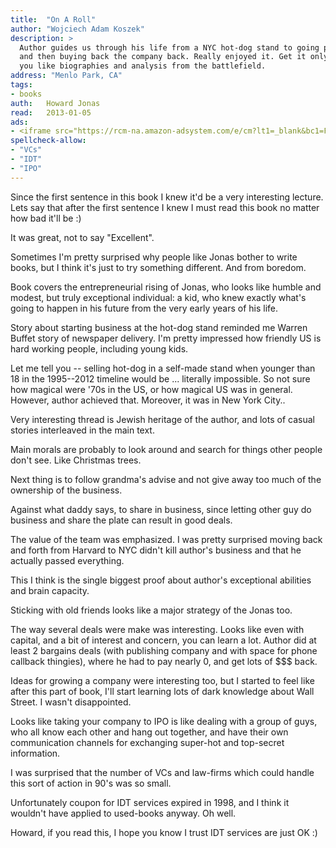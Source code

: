 ```yaml
---
title:	"On A Roll"
author: "Wojciech Adam Koszek"
description: >
  Author guides us through his life from a NYC hot-dog stand to going public
  and then buying back the company back. Really enjoyed it. Get it only if
  you like biographies and analysis from the battlefield.
address: "Menlo Park, CA"
tags:
- books
auth:	Howard Jonas
read:	2013-01-05
ads:
- <iframe src="https://rcm-na.amazon-adsystem.com/e/cm?lt1=_blank&bc1=FFFFFF&IS2=1&bg1=FFFFFF&fc1=000000&lc1=FF0000&t=wkoszek08-20&o=1&p=8&l=as4&m=amazon&f=ifr&ref=ss_til&asins=0670879029" style="width:120px;height:240px;" scrolling="no" marginwidth="0" marginheight="0" frameborder="0"></iframe>
spellcheck-allow:
- "VCs"
- "IDT"
- "IPO"
---
```


Since the first sentence in this book I knew it'd be a very interesting
lecture. Lets say that after the first sentence I knew I must read this book
no matter how bad it'll be :)

It was great, not to say "Excellent".

Sometimes I'm pretty surprised why people like Jonas bother to write books,
but I think it's just to try something different. And from boredom.

Book covers the entrepreneurial rising of Jonas, who looks like humble and
modest, but truly exceptional individual: a kid, who knew exactly what's
going to happen in his future from the very early years of his life.

Story about starting business at the hot-dog stand reminded me Warren
Buffet story of newspaper delivery. I'm pretty impressed how friendly US is
hard working people, including young kids.

Let me tell you -- selling hot-dog in a self-made stand when younger than 18
in the 1995--2012 timeline would be ... literally impossible. So not sure
how magical were '70s in the US, or how magical US was in general.  However,
author achieved that. Moreover, it was in New York City..

Very interesting thread is Jewish heritage of the author, and lots of casual
stories interleaved in the main text.

Main morals are probably to look around and search for things other people
don't see. Like Christmas trees.

Next thing is to follow grandma's advise and not give away too much of the
ownership of the business.

Against what daddy says, to share in business, since letting other guy do
business and share the plate can result in good deals.

The value of the team was emphasized. I was pretty surprised moving back and
forth from Harvard to NYC didn't kill author's business and that he actually
passed everything.

This I think is the single biggest proof about author's exceptional
abilities and brain capacity.

Sticking with old friends looks like a major strategy of the Jonas too.

The way several deals were make was interesting. Looks like even with
capital, and a bit of interest and concern, you can learn a lot. Author did
at least 2 bargains deals (with publishing company and with space for phone
callback thingies), where he had to pay nearly 0, and get lots of $$$ back.

Ideas for growing a company were interesting too, but I started to feel like
after this part of book, I'll start learning lots of dark knowledge about
Wall Street. I wasn't disappointed.

Looks like taking your company to IPO is like dealing with a group of guys,
who all know each other and hang out together, and have their own
communication channels for exchanging super-hot and top-secret information.

I was surprised that the number of VCs and law-firms which could handle this
sort of action in 90's was so small.

Unfortunately coupon for IDT services expired in 1998, and I think it
wouldn't have applied to used-books anyway. Oh well.

Howard, if you read this, I hope you know I trust IDT services are just OK
:)

